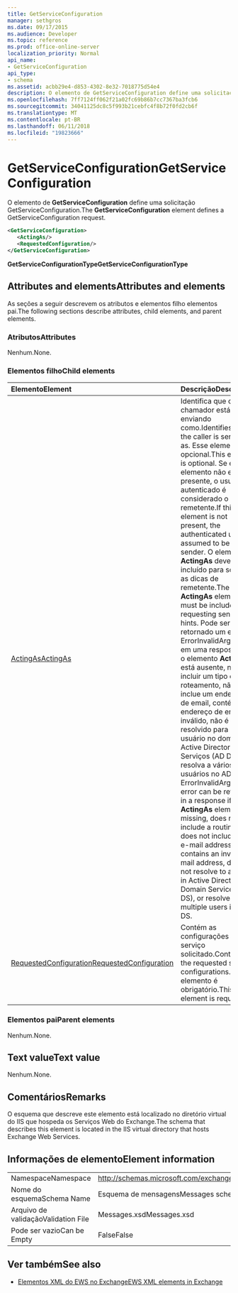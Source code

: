 ```yaml
---
title: GetServiceConfiguration
manager: sethgros
ms.date: 09/17/2015
ms.audience: Developer
ms.topic: reference
ms.prod: office-online-server
localization_priority: Normal
api_name:
- GetServiceConfiguration
api_type:
- schema
ms.assetid: acbb29e4-d853-4302-8e32-7018775d54e4
description: O elemento de GetServiceConfiguration define uma solicitação GetServiceConfiguration.
ms.openlocfilehash: 7ff7124ff062f21a02fc69b86b7cc7367ba3fcb6
ms.sourcegitcommit: 34041125dc8c5f993b21cebfc4f8b72f0fd2cb6f
ms.translationtype: MT
ms.contentlocale: pt-BR
ms.lasthandoff: 06/11/2018
ms.locfileid: "19823666"
---
```

# <a name="getserviceconfiguration"></a><span data-ttu-id="755f8-103">GetServiceConfiguration</span><span class="sxs-lookup"><span data-stu-id="755f8-103">GetServiceConfiguration</span></span>

<span data-ttu-id="755f8-104">O elemento de **GetServiceConfiguration** define uma solicitação GetServiceConfiguration.</span><span class="sxs-lookup"><span data-stu-id="755f8-104">The **GetServiceConfiguration** element defines a GetServiceConfiguration request.</span></span> 
  
```XML
<GetServiceConfiguration>
   <ActingAs/>
   <RequestedConfiguration/>
</GetServiceConfiguration>
```

 <span data-ttu-id="755f8-105">**GetServiceConfigurationType**</span><span class="sxs-lookup"><span data-stu-id="755f8-105">**GetServiceConfigurationType**</span></span>
## <a name="attributes-and-elements"></a><span data-ttu-id="755f8-106">Attributes and elements</span><span class="sxs-lookup"><span data-stu-id="755f8-106">Attributes and elements</span></span>

<span data-ttu-id="755f8-107">As seções a seguir descrevem os atributos e elementos filho elementos pai.</span><span class="sxs-lookup"><span data-stu-id="755f8-107">The following sections describe attributes, child elements, and parent elements.</span></span>
  
### <a name="attributes"></a><span data-ttu-id="755f8-108">Atributos</span><span class="sxs-lookup"><span data-stu-id="755f8-108">Attributes</span></span>

<span data-ttu-id="755f8-109">Nenhum.</span><span class="sxs-lookup"><span data-stu-id="755f8-109">None.</span></span>
  
### <a name="child-elements"></a><span data-ttu-id="755f8-110">Elementos filho</span><span class="sxs-lookup"><span data-stu-id="755f8-110">Child elements</span></span>

|<span data-ttu-id="755f8-111">**Elemento**</span><span class="sxs-lookup"><span data-stu-id="755f8-111">**Element**</span></span>|<span data-ttu-id="755f8-112">**Descrição**</span><span class="sxs-lookup"><span data-stu-id="755f8-112">**Description**</span></span>|
|:-----|:-----|
|[<span data-ttu-id="755f8-113">ActingAs</span><span class="sxs-lookup"><span data-stu-id="755f8-113">ActingAs</span></span>](actingas.md) <br/> |<span data-ttu-id="755f8-114">Identifica que o chamador está enviando como.</span><span class="sxs-lookup"><span data-stu-id="755f8-114">Identifies who the caller is sending as.</span></span> <span data-ttu-id="755f8-115">Esse elemento é opcional.</span><span class="sxs-lookup"><span data-stu-id="755f8-115">This element is optional.</span></span> <span data-ttu-id="755f8-116">Se esse elemento não estiver presente, o usuário autenticado é considerado o remetente.</span><span class="sxs-lookup"><span data-stu-id="755f8-116">If this element is not present, the authenticated user is assumed to be the sender.</span></span> <span data-ttu-id="755f8-117">O elemento **ActingAs** deve ser incluído para solicitar as dicas de remetente.</span><span class="sxs-lookup"><span data-stu-id="755f8-117">The **ActingAs** element must be included for requesting sender hints.</span></span> <span data-ttu-id="755f8-118">Pode ser retornado um erro de ErrorInvalidArgument em uma resposta, se o elemento **ActingAs** está ausente, não incluir um tipo de roteamento, não inclue um endereço de email, contém um endereço de email inválido, não é resolvido para um usuário no domínio do Active Directory Serviços (AD DS) ou resolva a vários usuários no AD DS.</span><span class="sxs-lookup"><span data-stu-id="755f8-118">An ErrorInvalidArgument error can be returned in a response if the **ActingAs** element is missing, does not include a routing type, does not include an e-mail address, contains an invalid e-mail address, does not resolve to a user in Active Directory Domain Services (AD DS), or resolves to multiple users in AD DS.</span></span>  <br/> |
|[<span data-ttu-id="755f8-119">RequestedConfiguration</span><span class="sxs-lookup"><span data-stu-id="755f8-119">RequestedConfiguration</span></span>](requestedconfiguration.md) <br/> |<span data-ttu-id="755f8-120">Contém as configurações do serviço solicitado.</span><span class="sxs-lookup"><span data-stu-id="755f8-120">Contains the requested service configurations.</span></span> <span data-ttu-id="755f8-121">Este elemento é obrigatório.</span><span class="sxs-lookup"><span data-stu-id="755f8-121">This element is required.</span></span>  <br/> |
   
### <a name="parent-elements"></a><span data-ttu-id="755f8-122">Elementos pai</span><span class="sxs-lookup"><span data-stu-id="755f8-122">Parent elements</span></span>

<span data-ttu-id="755f8-123">Nenhum.</span><span class="sxs-lookup"><span data-stu-id="755f8-123">None.</span></span>
  
## <a name="text-value"></a><span data-ttu-id="755f8-124">Text value</span><span class="sxs-lookup"><span data-stu-id="755f8-124">Text value</span></span>

<span data-ttu-id="755f8-125">Nenhum.</span><span class="sxs-lookup"><span data-stu-id="755f8-125">None.</span></span>
  
## <a name="remarks"></a><span data-ttu-id="755f8-126">Comentários</span><span class="sxs-lookup"><span data-stu-id="755f8-126">Remarks</span></span>

<span data-ttu-id="755f8-127">O esquema que descreve este elemento está localizado no diretório virtual do IIS que hospeda os Serviços Web do Exchange.</span><span class="sxs-lookup"><span data-stu-id="755f8-127">The schema that describes this element is located in the IIS virtual directory that hosts Exchange Web Services.</span></span>
  
## <a name="element-information"></a><span data-ttu-id="755f8-128">Informações de elemento</span><span class="sxs-lookup"><span data-stu-id="755f8-128">Element information</span></span>

|||
|:-----|:-----|
|<span data-ttu-id="755f8-129">Namespace</span><span class="sxs-lookup"><span data-stu-id="755f8-129">Namespace</span></span>  <br/> |http://schemas.microsoft.com/exchange/services/2006/messages  <br/> |
|<span data-ttu-id="755f8-130">Nome do esquema</span><span class="sxs-lookup"><span data-stu-id="755f8-130">Schema Name</span></span>  <br/> |<span data-ttu-id="755f8-131">Esquema de mensagens</span><span class="sxs-lookup"><span data-stu-id="755f8-131">Messages schema</span></span>  <br/> |
|<span data-ttu-id="755f8-132">Arquivo de validação</span><span class="sxs-lookup"><span data-stu-id="755f8-132">Validation File</span></span>  <br/> |<span data-ttu-id="755f8-133">Messages.xsd</span><span class="sxs-lookup"><span data-stu-id="755f8-133">Messages.xsd</span></span>  <br/> |
|<span data-ttu-id="755f8-134">Pode ser vazio</span><span class="sxs-lookup"><span data-stu-id="755f8-134">Can be Empty</span></span>  <br/> |<span data-ttu-id="755f8-135">False</span><span class="sxs-lookup"><span data-stu-id="755f8-135">False</span></span>  <br/> |
   
## <a name="see-also"></a><span data-ttu-id="755f8-136">Ver também</span><span class="sxs-lookup"><span data-stu-id="755f8-136">See also</span></span>



- [<span data-ttu-id="755f8-137">Elementos XML do EWS no Exchange</span><span class="sxs-lookup"><span data-stu-id="755f8-137">EWS XML elements in Exchange</span></span>](ews-xml-elements-in-exchange.md)

